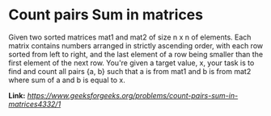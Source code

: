 # Count pairs Sum in matrices
Given two sorted matrices mat1 and mat2 of size n x n of elements. Each matrix contains numbers arranged in strictly ascending order, with each row sorted from left to right, and the last element of a row being smaller than the first element of the next row. You're given a target value, x, your task is to find and count all pairs {a, b} such that a is from mat1 and b is from mat2 where sum of a and b is equal to x.

**Link:** _https://www.geeksforgeeks.org/problems/count-pairs-sum-in-matrices4332/1_
